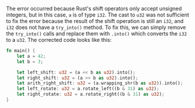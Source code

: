The error occurred because Rust's shift operators only accept unsigned integers, but in this case, `a` is of type `i32`. The cast to `u32` was not sufficient to fix the error because the result of the shift operation is still an `i32`, and `i32` does not have a `try_into()` method. To fix this, we can simply remove the `try_into()` calls and replace them with `.into()` which converts the `i32` to a `u32`. The corrected code looks like this:

```rust
fn main() {
    let a = 42;
    let b = 3;

    let left_shift: u32 = (a << b as u32).into();
    let right_shift: u32 = (a >> b as u32).into();
    let arith_right_shift: u32 = (a.wrapping_shr(b as u32)).into();
    let left_rotate: u32 = a.rotate_left((b & 31) as u32);
    let right_rotate: u32 = a.rotate_right((b & 31) as u32);
}
```
